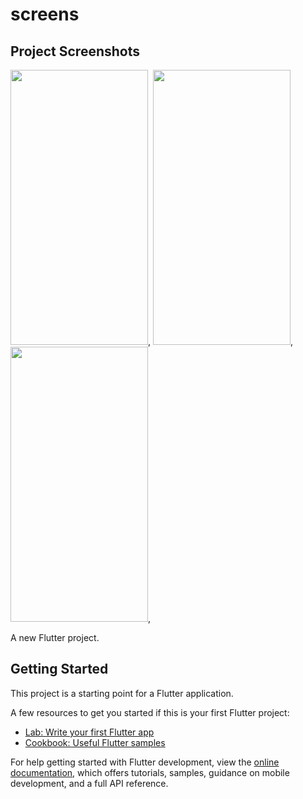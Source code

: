 # screens

## Project Screenshots

  <img src="https://github.com/user-attachments/assets/60272196-d5b0-4a79-a922-2ded276e2520" width="220" height="440">,
  <img src="https://github.com/user-attachments/assets/5644fe15-4b73-4983-9d31-c5abab592e91" width="220" height="440">,
  <img src="https://github.com/user-attachments/assets/20c0f8f9-38e6-4331-bbe0-e5496437ebbf" width="220" height="440">,


A new Flutter project.

## Getting Started

This project is a starting point for a Flutter application.

A few resources to get you started if this is your first Flutter project:

- [Lab: Write your first Flutter app](https://docs.flutter.dev/get-started/codelab)
- [Cookbook: Useful Flutter samples](https://docs.flutter.dev/cookbook)

For help getting started with Flutter development, view the
[online documentation](https://docs.flutter.dev/), which offers tutorials,
samples, guidance on mobile development, and a full API reference.
